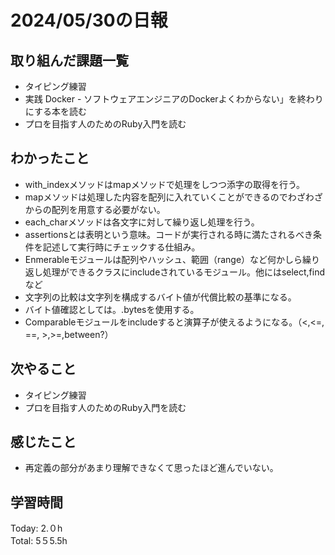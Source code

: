 # 2024/05/30の日報
## 取り組んだ課題一覧
* タイピング練習
*  実践 Docker - ソフトウェアエンジニアのDockerよくわからない」を終わりにする本を読む
*  プロを目指す人のためのRuby入門を読む
## わかったこと
*  with_indexメソッドはmapメソッドで処理をしつつ添字の取得を行う。
*  mapメソッドは処理した内容を配列に入れていくことができるのでわざわざからの配列を用意する必要がない。
*  each_charメソッドは各文字に対して繰り返し処理を行う。
*   assertionsとは表明という意味。コードが実行される時に満たされるべき条件を記述して実行時にチェックする仕組み。
*  Enmerableモジュールは配列やハッシュ、範囲（range）など何かしら繰り返し処理ができるクラスにincludeされているモジュール。他にはselect,findなど
*  文字列の比較は文字列を構成するバイト値が代償比較の基準になる。
  *  バイト値確認としては。.bytesを使用する。
*  Comparableモジュールをincludeすると演算子が使えるようになる。（<,<=, ==, >,>=,between?）  
## 次やること
* タイピング練習
* プロを目指す人のためのRuby入門を読む
## 感じたこと
* 再定義の部分があまり理解できなくて思ったほど進んでいない。
## 学習時間
Today: 2.０h<br>
Total: 5５5.5h
